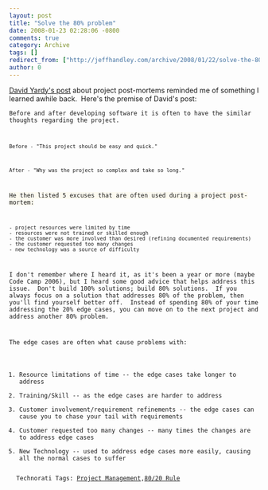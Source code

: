 ```yaml
---
layout: post
title: "Solve the 80% problem"
date: 2008-01-23 02:28:06 -0800
comments: true
category: Archive
tags: []
redirect_from: ["http://jeffhandley.com/archive/2008/01/22/solve-the-80-problem.aspx"]
author: 0
---
```

<!-- more -->
<p><a href="http://dyardy.spaces.live.com/Blog/cns!812B0DF85863A595!290.entry" target="_blank">David Yardy's post</a> about project post-mortems reminded me of something I learned awhile back.  Here's the premise of David's post:</p>  <p><code>Before and after developing software it is often to have the similar thoughts regarding the project. </p>    <p><code>Before - "This project should be easy and quick."</code></p>    <p><code>After - "Why was the project so complex and take so long."</code></p> </blockquote>  <p><font style="background-color: #fcfaf0">He then listed 5 excuses that are often used during a project post-mortem:</font></p>  <p><code>- project resources were limited by time     <br />- resources were not trained or skilled enough      <br />- the customer was more involved than desired (refining documented requirements)      <br />- the customer requested too many changes      <br />- new technology was a source of difficulty</code></p>  <p>I don't remember where I heard it, as it's been a year or more (maybe Code Camp 2006), but I heard some good advice that helps address this issue.  Don't build 100% solutions; build 80% solutions.  If you always focus on a solution that addresses 80% of the problem, then you'll find yourself better off.  Instead of spending 80% of your time addressing the 20% edge cases, you can move on to the next project and address another 80% problem.</p>  <p>The edge cases are often what cause problems with:</p>  <ol>   <li>Resource limitations of time -- the edge cases take longer to address</li>    <li>Training/Skill -- as the edge cases are harder to address</li>    <li>Customer involvement/requirement refinements -- the edge cases can cause you to chase your tail with requirements</li>    <li>Customer requested too many changes -- many times the changes are to address edge cases</li>    <li>New Technology -- used to address edge cases more easily, causing all the normal cases to suffer</li> </ol>  <div class="wlWriterSmartContent" id="scid:0767317B-992E-4b12-91E0-4F059A8CECA8:ace03168-47c1-4022-b8ae-2764c7d71a6f" style="padding-right: 0px; display: inline; padding-left: 0px; padding-bottom: 0px; margin: 0px; padding-top: 0px">Technorati Tags: <a href="http://technorati.com/tags/Project%20Management" rel="tag">Project Management</a>,<a href="http://technorati.com/tags/80/20%20Rule" rel="tag">80/20 Rule</a></div>

